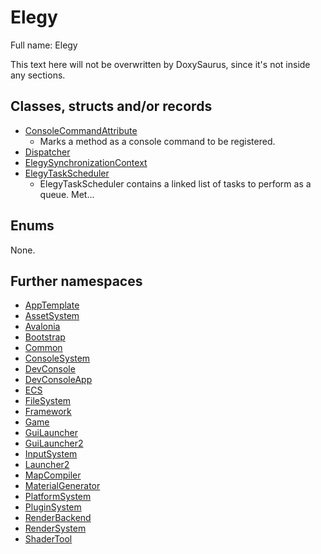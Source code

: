 ﻿
<!-- DoxySaurus section TITLE -->
# Elegy

Full name: Elegy
<!-- DoxySaurus endsection -->

This text here will not be overwritten by DoxySaurus, since it's not inside any sections.

<!-- DoxySaurus section TYPES -->
## Classes, structs and/or records

* [ConsoleCommandAttribute](ConsoleCommandAttribute.md)
  * Marks a method as a console command to be registered. 
* [Dispatcher](Dispatcher.md)
* [ElegySynchronizationContext](ElegySynchronizationContext.md)
* [ElegyTaskScheduler](ElegyTaskScheduler.md)
  * ElegyTaskScheduler contains a linked list of tasks to perform as a queue. Met...
<!-- DoxySaurus endsection -->

<!-- DoxySaurus section ENUMS -->
## Enums

None.
<!-- DoxySaurus endsection -->

<!-- DoxySaurus section NAMESPACES -->
## Further namespaces

* [AppTemplate](AppTemplate/index.md)
* [AssetSystem](AssetSystem/index.md)
* [Avalonia](Avalonia/index.md)
* [Bootstrap](Bootstrap/index.md)
* [Common](Common/index.md)
* [ConsoleSystem](ConsoleSystem/index.md)
* [DevConsole](DevConsole/index.md)
* [DevConsoleApp](DevConsoleApp/index.md)
* [ECS](ECS/index.md)
* [FileSystem](FileSystem/index.md)
* [Framework](Framework/index.md)
* [Game](Game/index.md)
* [GuiLauncher](GuiLauncher/index.md)
* [GuiLauncher2](GuiLauncher2/index.md)
* [InputSystem](InputSystem/index.md)
* [Launcher2](Launcher2/index.md)
* [MapCompiler](MapCompiler/index.md)
* [MaterialGenerator](MaterialGenerator/index.md)
* [PlatformSystem](PlatformSystem/index.md)
* [PluginSystem](PluginSystem/index.md)
* [RenderBackend](RenderBackend/index.md)
* [RenderSystem](RenderSystem/index.md)
* [ShaderTool](ShaderTool/index.md)
<!-- DoxySaurus endsection -->

